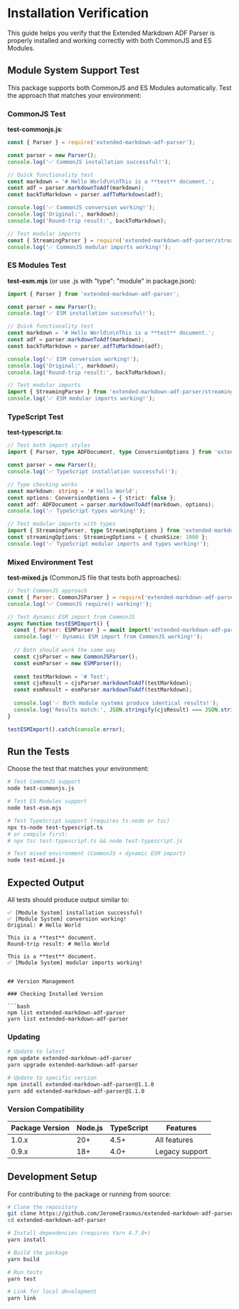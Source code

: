 # Installation Verification

This guide helps you verify that the Extended Markdown ADF Parser is properly installed and working correctly with both CommonJS and ES Modules.

## Module System Support Test

This package supports both CommonJS and ES Modules automatically. Test the approach that matches your environment:

### CommonJS Test

**test-commonjs.js**:
```javascript
const { Parser } = require('extended-markdown-adf-parser');

const parser = new Parser();
console.log('✅ CommonJS installation successful!');

// Quick functionality test
const markdown = '# Hello World\n\nThis is a **test** document.';
const adf = parser.markdownToAdf(markdown);
const backToMarkdown = parser.adfToMarkdown(adf);

console.log('✅ CommonJS conversion working!');
console.log('Original:', markdown);
console.log('Round-trip result:', backToMarkdown);

// Test modular imports
const { StreamingParser } = require('extended-markdown-adf-parser/streaming');
console.log('✅ CommonJS modular imports working!');
```

### ES Modules Test

**test-esm.mjs** (or use .js with "type": "module" in package.json):
```javascript
import { Parser } from 'extended-markdown-adf-parser';

const parser = new Parser();
console.log('✅ ESM installation successful!');

// Quick functionality test
const markdown = '# Hello World\n\nThis is a **test** document.';
const adf = parser.markdownToAdf(markdown);
const backToMarkdown = parser.adfToMarkdown(adf);

console.log('✅ ESM conversion working!');
console.log('Original:', markdown);
console.log('Round-trip result:', backToMarkdown);

// Test modular imports
import { StreamingParser } from 'extended-markdown-adf-parser/streaming';
console.log('✅ ESM modular imports working!');
```

### TypeScript Test

**test-typescript.ts**:
```typescript
// Test both import styles
import { Parser, type ADFDocument, type ConversionOptions } from 'extended-markdown-adf-parser';

const parser = new Parser();
console.log('✅ TypeScript installation successful!');

// Type checking works
const markdown: string = '# Hello World';
const options: ConversionOptions = { strict: false };
const adf: ADFDocument = parser.markdownToAdf(markdown, options);
console.log('✅ TypeScript types working!');

// Test modular imports with types
import { StreamingParser, type StreamingOptions } from 'extended-markdown-adf-parser/streaming';
const streamingOptions: StreamingOptions = { chunkSize: 1000 };
console.log('✅ TypeScript modular imports and types working!');
```

### Mixed Environment Test

**test-mixed.js** (CommonJS file that tests both approaches):
```javascript
// Test CommonJS approach
const { Parser: CommonJSParser } = require('extended-markdown-adf-parser');
console.log('✅ CommonJS require() working!');

// Test dynamic ESM import from CommonJS
async function testESMImport() {
  const { Parser: ESMParser } = await import('extended-markdown-adf-parser');
  console.log('✅ Dynamic ESM import from CommonJS working!');
  
  // Both should work the same way
  const cjsParser = new CommonJSParser();
  const esmParser = new ESMParser();
  
  const testMarkdown = '# Test';
  const cjsResult = cjsParser.markdownToAdf(testMarkdown);
  const esmResult = esmParser.markdownToAdf(testMarkdown);
  
  console.log('✅ Both module systems produce identical results!');
  console.log('Results match:', JSON.stringify(cjsResult) === JSON.stringify(esmResult));
}

testESMImport().catch(console.error);
```

## Run the Tests

Choose the test that matches your environment:

```bash
# Test CommonJS support
node test-commonjs.js

# Test ES Modules support  
node test-esm.mjs

# Test TypeScript support (requires ts-node or tsc)
npx ts-node test-typescript.ts
# or compile first:
# npx tsc test-typescript.ts && node test-typescript.js

# Test mixed environment (CommonJS + dynamic ESM import)
node test-mixed.js
```

## Expected Output

All tests should produce output similar to:

```
✅ [Module System] installation successful!
✅ [Module System] conversion working!
Original: # Hello World

This is a **test** document.
Round-trip result: # Hello World

This is a **test** document.
✅ [Module System] modular imports working!
```
```

## Version Management

### Checking Installed Version

```bash
npm list extended-markdown-adf-parser
yarn list extended-markdown-adf-parser
```

### Updating

```bash
# Update to latest
npm update extended-markdown-adf-parser
yarn upgrade extended-markdown-adf-parser

# Update to specific version
npm install extended-markdown-adf-parser@1.1.0
yarn add extended-markdown-adf-parser@1.1.0
```

### Version Compatibility

| Package Version | Node.js | TypeScript | Features |
|----------------|---------|------------|----------|
| 1.0.x          | 20+     | 4.5+       | All features |
| 0.9.x          | 18+     | 4.0+       | Legacy support |

## Development Setup

For contributing to the package or running from source:

```bash
# Clone the repository
git clone https://github.com/JeromeErasmus/extended-markdown-adf-parser.git
cd extended-markdown-adf-parser

# Install dependencies (requires Yarn 4.7.0+)
yarn install

# Build the package
yarn build

# Run tests
yarn test

# Link for local development
yarn link
```